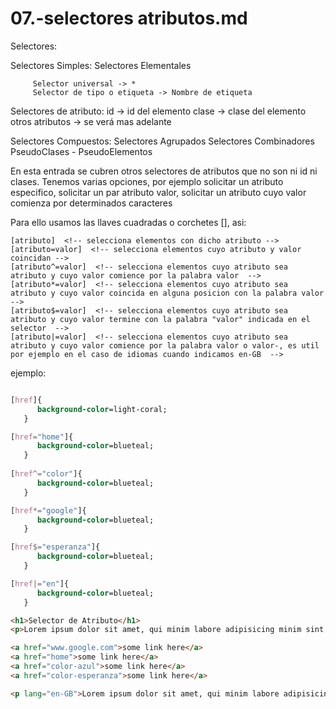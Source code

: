 07.-selectores atributos.md
===

Selectores:

   Selectores Simples:
      Selectores Elementales

         Selector universal -> *
         Selector de tipo o etiqueta -> Nombre de etiqueta

   Selectores de atributo:
      id -> id del elemento
      clase -> clase del elemento
      otros atributos -> se verá mas adelante

   Selectores Compuestos:
      Selectores Agrupados
      Selectores Combinadores
      PseudoClases - PseudoElementos

En esta entrada se cubren otros selectores de atributos que no son ni id ni clases.
Tenemos varias opciones, por ejemplo solicitar un atributo especifico, solicitar un par atributo valor, 
solicitar un atributo cuyo valor comienza por determinados caracteres

Para ello usamos las llaves cuadradas o corchetes [], asi:  
```
[atributo]  <!-- selecciona elementos con dicho atributo -->  
[atributo=valor]  <!-- selecciona elementos cuyo atributo y valor coincidan -->  
[atributo^=valor]  <!-- selecciona elementos cuyo atributo sea atributo y cuyo valor comience por la palabra valor  -->  
[atributo*=valor]  <!-- selecciona elementos cuyo atributo sea atributo y cuyo valor coincida en alguna posicion con la palabra valor  -->
[atributo$=valor]  <!-- selecciona elementos cuyo atributo sea atributo y cuyo valor termine con la palabra "valor" indicada en el selector  -->
[atributo|=valor]  <!-- selecciona elementos cuyo atributo sea atributo y cuyo valor comience por la palabra valor o valor-, es util por ejemplo en el caso de idiomas cuando indicamos en-GB  -->
```

ejemplo:
```css

[href]{
      background-color=light-coral;
   }

[href="home"]{
      background-color=blueteal;
   }
   
[href^="color"]{
      background-color=blueteal;
   }

[href*="google"]{
      background-color=blueteal;
   }

[href$="esperanza"]{
      background-color=blueteal;
   }

[href|="en"]{
      background-color=blueteal;
   }

```

```html
<h1>Selector de Atributo</h1>
<p>Lorem ipsum dolor sit amet, qui minim labore adipisicing minim sint cillum sint consectetur cupidatat.</p>

<a href="www.google.com">some link here</a>
<a href="home">some link here</a>
<a href="color-azul">some link here</a>
<a href="color-esperanza">some link here</a>

<p lang="en-GB">Lorem ipsum dolor sit amet, qui minim labore adipisicing minim sint cillum sint consectetur cupidatat.</p>
```

